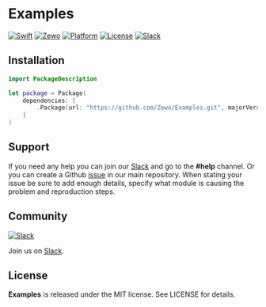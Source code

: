 # Examples

[![Swift][swift-badge]][swift-url]
[![Zewo][zewo-badge]][zewo-url]
[![Platform][platform-badge]][platform-url]
[![License][mit-badge]][mit-url]
[![Slack][slack-badge]][slack-url]

## Installation

```swift
import PackageDescription

let package = Package(
    dependencies: [
        .Package(url: "https://github.com/Zewo/Examples.git", majorVersion: 0, minor: 5)
    ]
)
```

## Support

If you need any help you can join our [Slack](http://slack.zewo.io) and go to the **#help** channel. Or you can create a Github [issue](https://github.com/Zewo/Zewo/issues/new) in our main repository. When stating your issue be sure to add enough details, specify what module is causing the problem and reproduction steps.

## Community

[![Slack][slack-image]][slack-url]

Join us on [Slack](http://slack.zewo.io).

License
-------

**Examples** is released under the MIT license. See LICENSE for details.

[swift-badge]: https://img.shields.io/badge/Swift-3.0-orange.svg?style=flat
[swift-url]: https://swift.org
[zewo-badge]: https://img.shields.io/badge/Zewo-0.5-FF7565.svg?style=flat
[zewo-url]: http://zewo.io
[platform-badge]: https://img.shields.io/badge/Platforms-OS%20X%20--%20Linux-lightgray.svg?style=flat
[platform-url]: https://swift.org
[mit-badge]: https://img.shields.io/badge/License-MIT-blue.svg?style=flat
[mit-url]: https://tldrlegal.com/license/mit-license
[slack-image]: http://s13.postimg.org/ybwy92ktf/Slack.png
[slack-badge]: https://zewo-slackin.herokuapp.com/badge.svg
[slack-url]: http://slack.zewo.io